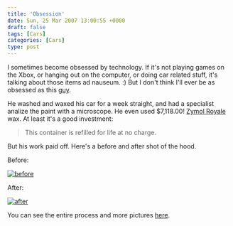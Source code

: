 ```yaml
---
title: 'Obsession'
date: Sun, 25 Mar 2007 13:00:55 +0000
draft: false
tags: [Cars]
categories: [Cars]
type: post
---
```


I sometimes become obsessed by technology. If it's not playing games on the Xbox, or hanging out on the computer, or doing car related stuff, it's talking about those items ad nauseum. :) But I don't think I'll ever be as obsessed as this [guy](http://www.corsasport.co.uk/board/viewthread.php?tid=347865&page=1).

He washed and waxed his car for a week straight, and had a specialist analize the paint with a microscope. He even used $7,118.00! [Zymol Royale](http://zymol.com/shop/item.asp?PID=1378&scID=25) wax. At least it's a good investment:

> This container is refilled for life at no charge.

But his work paid off. Here's a before and after shot of the hood.

Before:

[![before](http://i115.photobucket.com/albums/n296/vxrmarc/new%20vxr%20astra%20photos/IMG_0195.jpg)](http://i115.photobucket.com/albums/n296/vxrmarc/new%20vxr%20astra%20photos/IMG_0195.jpg)

After:

[![after](http://i115.photobucket.com/albums/n296/vxrmarc/new%20vxr%20astra%20photos/Bonnetreflectionafter.jpg)](http://i115.photobucket.com/albums/n296/vxrmarc/new%20vxr%20astra%20photos/Bonnetreflectionafter.jpg)

You can see the entire process and more pictures [here](http://www.corsasport.co.uk/board/viewthread.php?tid=347865&page=1).